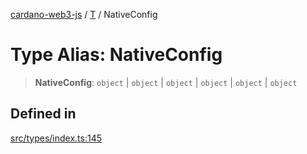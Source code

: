 [cardano-web3-js](../../../index.md) / [T](../index.md) / NativeConfig

# Type Alias: NativeConfig

> **NativeConfig**: `object` \| `object` \| `object` \| `object` \| `object` \| `object`

## Defined in

[src/types/index.ts:145](https://github.com/xray-network/cardano-web3-js/blob/51359f53a33988f2d248eab0454f4ef69063970a/src/types/index.ts#L145)
